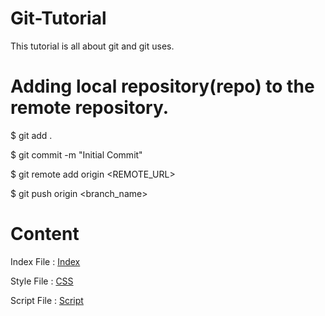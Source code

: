# Git-Tutorial

This tutorial is all about git and git uses.

# Adding local repository(repo) to the remote repository.

$ git add .


$ git commit -m "Initial Commit"

$ git remote add origin <REMOTE_URL>


$ git push origin <branch_name>


# Content

Index File  : [Index](../master/index.html)

Style File  : [CSS](../master/style.css)

Script File : [Script](../master/script.js)



